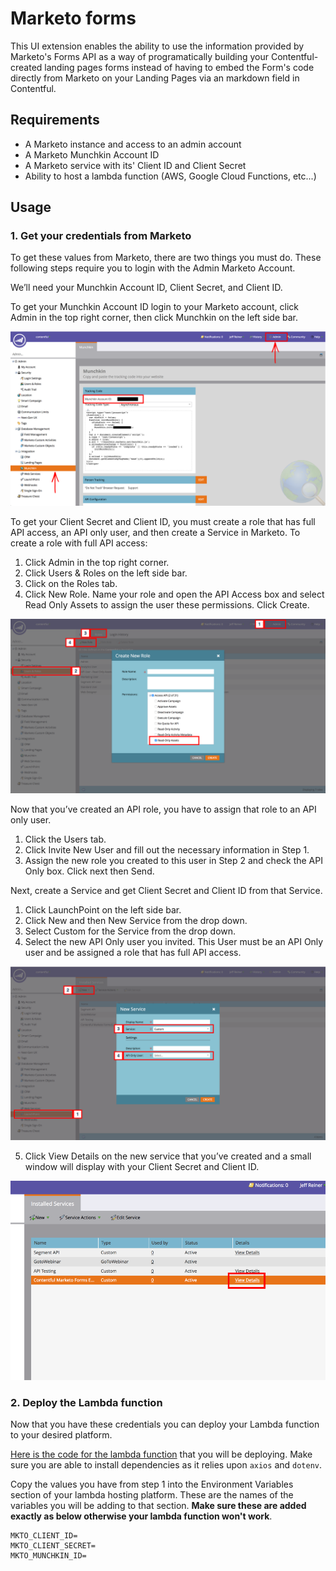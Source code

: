 # Marketo forms

This UI extension enables the ability to use the information provided by Marketo's Forms API as a way of programatically building your Contentful-created landing pages forms instead of having to embed the Form's code directly from Marketo on your Landing Pages via an markdown field in Contentful.

## Requirements

- A Marketo instance and access to an admin account
- A Marketo Munchkin Account ID
- A Marketo service with its' Client ID and Client Secret
- Ability to host a lambda function (AWS, Google Cloud Functions, etc...)

## Usage

### 1. Get your credentials from Marketo

To get these values from Marketo, there are two things you must do. These following steps require you to login with the Admin Marketo Account.

We’ll need your Munchkin Account ID, Client Secret, and Client ID.

To get your Munchkin Account ID login to your Marketo account, click Admin in the top right corner, then click Munchkin on the left side bar.

![](/docs/assets/marketo_get_munchkin_id.png?dl=1)

To get your Client Secret and Client ID, you must create a role that has full API access, an API only user, and then create a Service in Marketo. To create a role with full API access:

1.  Click Admin in the top right corner.
2.  Click Users & Roles on the left side bar.
3.  Click on the Roles tab.
4.  Click New Role. Name your role and open the API Access box and select Read Only Assets to assign the user these permissions. Click Create.

![](/docs/assets/marketo_make_new_role.png?dl=1)

Now that you’ve created an API role, you have to assign that role to an API only user.

1.  Click the Users tab.
2.  Click Invite New User and fill out the necessary information in Step 1.
3.  Assign the new role you created to this user in Step 2 and check the API Only box. Click next then Send.

Next, create a Service and get Client Secret and Client ID from that Service.

1.  Click LaunchPoint on the left side bar.
2.  Click New and then New Service from the drop down.
3.  Select Custom for the Service from the drop down.
4.  Select the new API Only user you invited. This User must be an API Only user and be assigned a role that has full API access.

![](/docs/assets/marketo_make_new_service.png?dl=1)

5.  Click View Details on the new service that you’ve created and a small window will display with your Client Secret and Client ID.

![](/docs/assets/marketo_view_details.png?dl=1)

### 2. Deploy the Lambda function

Now that you have these credentials you can deploy your Lambda function to your desired platform.

[Here is the code for the lambda function](./lambda-function.js) that you will be deploying. Make sure you are able to install dependencies as it relies upon `axios` and `dotenv`.

Copy the values you have from step 1 into the Environment Variables section of your lambda hosting platform. These are the names of the variables you will be adding to that section. **Make sure these are added exactly as below otherwise your lambda function won't work**.

```
MKTO_CLIENT_ID=
MKTO_CLIENT_SECRET=
MKTO_MUNCHKIN_ID=
```

